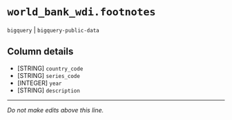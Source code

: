# `world_bank_wdi.footnotes`
`bigquery` | `bigquery-public-data`

## Column details
* [STRING]    `country_code`
* [STRING]    `series_code`
* [INTEGER]   `year`
* [STRING]    `description`

-------------------------------------------------------------------------------
*Do not make edits above this line.*
